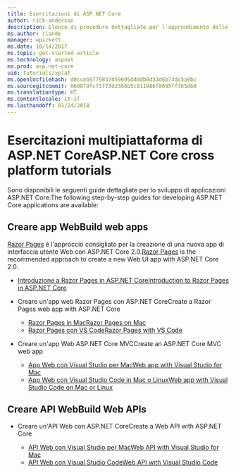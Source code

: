 ```yaml
---
title: Esercitazioni di ASP.NET Core
author: rick-anderson
description: Elenco di procedure dettagliate per l'apprendimento dello sviluppo di applicazioni ASP.NET Core.
ms.author: riande
manager: wpickett
ms.date: 10/14/2017
ms.topic: get-started-article
ms.technology: aspnet
ms.prod: asp.net-core
uid: tutorials/xplat
ms.openlocfilehash: d0cceb9779837d59695ddddb0d33d6b73dc5a9bc
ms.sourcegitcommit: 060879fcf3f73d2366b5c811986f8695fff65db8
ms.translationtype: HT
ms.contentlocale: it-IT
ms.lasthandoff: 01/24/2018
---
```

# <a name="aspnet-core-cross-platform-tutorials"></a><span data-ttu-id="c74c4-103">Esercitazioni multipiattaforma di ASP.NET Core</span><span class="sxs-lookup"><span data-stu-id="c74c4-103">ASP.NET Core cross platform tutorials</span></span>

<span data-ttu-id="c74c4-104">Sono disponibili le seguenti guide dettagliate per lo sviluppo di applicazioni ASP.NET Core:</span><span class="sxs-lookup"><span data-stu-id="c74c4-104">The following step-by-step guides for developing ASP.NET Core applications are available:</span></span>

## <a name="build-web-apps"></a><span data-ttu-id="c74c4-105">Creare app Web</span><span class="sxs-lookup"><span data-stu-id="c74c4-105">Build web apps</span></span>

<span data-ttu-id="c74c4-106">[Razor Pages](xref:mvc/razor-pages/index) è l'approccio consigliato per la creazione di una nuova app di interfaccia utente Web con ASP.NET Core 2.0.</span><span class="sxs-lookup"><span data-stu-id="c74c4-106">[Razor Pages](xref:mvc/razor-pages/index) is the recommended approach to create a new Web UI app with ASP.NET Core 2.0.</span></span>

* [<span data-ttu-id="c74c4-107">Introduzione a Razor Pages in ASP.NET Core</span><span class="sxs-lookup"><span data-stu-id="c74c4-107">Introduction to Razor Pages in ASP.NET Core</span></span>](xref:mvc/razor-pages/index)
* <span data-ttu-id="c74c4-108">Creare un'app web Razor Pages con ASP.NET Core</span><span class="sxs-lookup"><span data-stu-id="c74c4-108">Create a Razor Pages web app with ASP.NET Core</span></span>

   * [<span data-ttu-id="c74c4-109">Razor Pages in Mac</span><span class="sxs-lookup"><span data-stu-id="c74c4-109">Razor Pages on Mac</span></span>](xref:tutorials/razor-pages-mac/index)
   * [<span data-ttu-id="c74c4-110">Razor Pages con VS Code</span><span class="sxs-lookup"><span data-stu-id="c74c4-110">Razor Pages with VS Code</span></span>](xref:tutorials/razor-pages-vsc/index)  

* <span data-ttu-id="c74c4-111">Creare un'app Web ASP.NET Core MVC</span><span class="sxs-lookup"><span data-stu-id="c74c4-111">Create an ASP.NET Core MVC web app</span></span>

   * [<span data-ttu-id="c74c4-112">App Web con Visual Studio per Mac</span><span class="sxs-lookup"><span data-stu-id="c74c4-112">Web app with Visual Studio for Mac</span></span>](first-mvc-app-mac/index.md)
   * [<span data-ttu-id="c74c4-113">App Web con Visual Studio Code in Mac o Linux</span><span class="sxs-lookup"><span data-stu-id="c74c4-113">Web app with Visual Studio Code on Mac or Linux</span></span>](first-mvc-app-xplat/index.md)

## <a name="build-web-apis"></a><span data-ttu-id="c74c4-114">Creare API Web</span><span class="sxs-lookup"><span data-stu-id="c74c4-114">Build Web APIs</span></span>
* <span data-ttu-id="c74c4-115">Creare un'API Web con ASP.NET Core</span><span class="sxs-lookup"><span data-stu-id="c74c4-115">Create a Web API with ASP.NET Core</span></span>

  * [<span data-ttu-id="c74c4-116">API Web con Visual Studio per Mac</span><span class="sxs-lookup"><span data-stu-id="c74c4-116">Web API with Visual Studio for Mac</span></span>](xref:tutorials/first-web-api-mac)
  * [<span data-ttu-id="c74c4-117">API Web con Visual Studio Code</span><span class="sxs-lookup"><span data-stu-id="c74c4-117">Web API with Visual Studio Code</span></span>](web-api-vsc.md)

